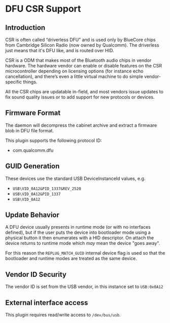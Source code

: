 DFU CSR Support
===============

Introduction
------------

CSR is often called “driverless DFU” and is used only by BlueCore chips from
Cambridge Silicon Radio (now owned by Qualcomm). The driverless just means that
it's DFU like, and is routed over HID.

CSR is a ODM that makes most of the Bluetooth audio chips in vendor hardware.
The hardware vendor can enable or disable features on the CSR microcontroller
depending on licensing options (for instance echo cancellation), and there’s
even a little virtual machine to do simple vendor-specific things.

All the CSR chips are updatable in-field, and most vendors issue updates to fix
sound quality issues or to add support for new protocols or devices.

Firmware Format
---------------

The daemon will decompress the cabinet archive and extract a firmware blob in
DFU file format.

This plugin supports the following protocol ID:

 * com.qualcomm.dfu

GUID Generation
---------------

These devices use the standard USB DeviceInstanceId values, e.g.

 * `USB\VID_0A12&PID_1337&REV_2520`
 * `USB\VID_0A12&PID_1337`
 * `USB\VID_0A12`

Update Behavior
---------------

A DFU device usually presents in runtime mode (or with no interfaces defined),
but if the user puts the device into bootloader mode using a physical button
it then enumerates with a HID descriptor. On attach the device returns to
runtime mode which *may* mean the device "goes away".

For this reason the `REPLUG_MATCH_GUID` internal device flag is used so that
the bootloader and runtime modes are treated as the same device.

Vendor ID Security
------------------

The vendor ID is set from the USB vendor, in this instance set to `USB:0x0A12`

External interface access
-------------------------
This plugin requires read/write access to `/dev/bus/usb`.

